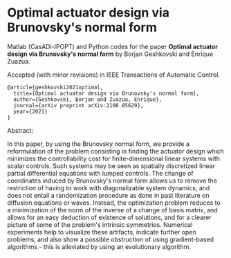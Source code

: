 # Optimal actuator design via Brunovsky's normal form

Matlab (CasADi-IPOPT) and Python codes for the paper **Optimal actuator design via Brunovsky's normal form** by Borjan Geshkovski and Enrique Zuazua. 

Accepted (with minor revisions) in IEEE Transactions of Automatic Control.

```
@article{geshkovski2021optimal,
  title={Optimal actuator design via Brunovsky's normal form},
  author={Geshkovski, Borjan and Zuazua, Enrique},
  journal={arXiv preprint arXiv:2108.05629},
  year={2021}
}
```

Abstract:

In this paper, by using the Brunovsky normal form, we provide a reformulation of the problem consisting in finding the actuator design which minimizes the controllability cost for finite-dimensional linear systems with scalar controls. Such systems may be seen as spatially discretized linear partial differential equations with lumped controls. The change of coordinates induced by Brunovsky's normal form allows us to remove the restriction of having to work with diagonalizable system dynamics, and does not entail a randomization procedure as done in past literature on diffusion equations or waves. Instead, the optimization problem reduces to a minimization of the norm of the inverse of a change of basis matrix, and allows for an easy deduction of existence of solutions, and for a clearer picture of some of the problem's intrinsic symmetries. Numerical experiments help to visualize these artifacts, indicate further open problems, and also show a possible obstruction of using gradient-based algorithms - this is alleviated by using an evolutionary algorithm.
